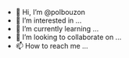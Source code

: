 - 👋 Hi, I’m @polbouzon
- 👀 I’m interested in ...
- 🌱 I’m currently learning ...
- 💞️ I’m looking to collaborate on ...
- 📫 How to reach me ...

<!---
polbouzon/polbouzon is a ✨ special ✨ repository because its `README.md` (this file) appears on your GitHub profile.
You can click the Preview link to take a look at your changes.
--->
